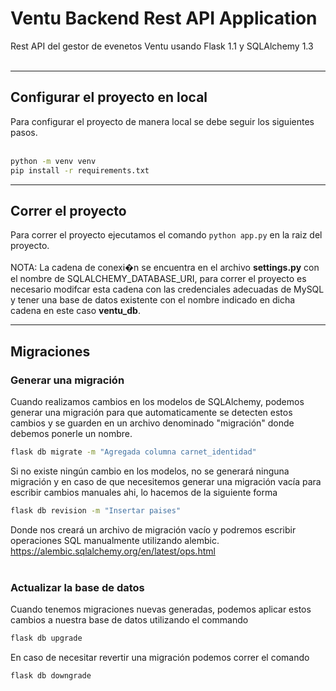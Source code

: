 # Ventu Backend Rest API Application 
Rest API del gestor de evenetos Ventu usando Flask 1.1 y SQLAlchemy 1.3
<br>
<br>

***

## Configurar el proyecto en local
Para configurar el proyecto de manera local se debe seguir los siguientes pasos.   <br/><br/>

```bash
python -m venv venv
pip install -r requirements.txt
```

***

## Correr el proyecto

Para correr el proyecto ejecutamos el comando `python app.py` en la raiz del proyecto.
<br>
<br>
NOTA: La cadena de conexi�n se encuentra en el archivo <strong>settings.py</strong> con el nombre de SQLALCHEMY_DATABASE_URI, para correr el proyecto es necesario modifcar esta cadena con las credenciales adecuadas de MySQL y tener una base de datos existente con el nombre indicado en dicha cadena en este caso <b>ventu_db</b>.

***
## Migraciones
### Generar una migración
Cuando realizamos cambios en los modelos de SQLAlchemy, podemos generar una migración para que automaticamente se detecten estos cambios y se guarden en un archivo denominado "migración" donde debemos ponerle un nombre.
```bash
flask db migrate -m "Agregada columna carnet_identidad"
```
Si no existe ningún cambio en los modelos, no se generará ninguna migración y en caso de que necesitemos generar una migración vacía para escribir cambios manuales ahi, lo hacemos de la siguiente forma
```bash
flask db revision -m "Insertar paises"
```
Donde nos creará un archivo de migración vacío y podremos escribir operaciones SQL manualmente utilizando alembic. https://alembic.sqlalchemy.org/en/latest/ops.html
<br>
<br>
### Actualizar la base de datos
Cuando tenemos migraciones nuevas generadas, podemos aplicar estos cambios a nuestra base de datos utilizando el commando
```bash
flask db upgrade
```
En caso de necesitar revertir una migración podemos correr el comando
```bash
flask db downgrade
```